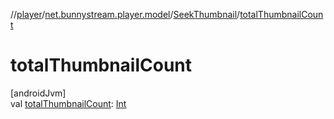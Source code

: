 //[player](../../../index.md)/[net.bunnystream.player.model](../index.md)/[SeekThumbnail](index.md)/[totalThumbnailCount](total-thumbnail-count.md)

# totalThumbnailCount

[androidJvm]\
val [totalThumbnailCount](total-thumbnail-count.md): [Int](https://kotlinlang.org/api/latest/jvm/stdlib/kotlin-stdlib/kotlin/-int/index.html)

